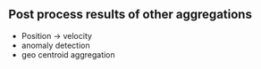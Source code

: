 ## Post process results of other aggregations

* Position → velocity
* anomaly detection
* geo centroid aggregation
